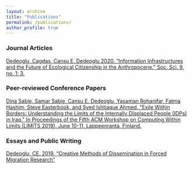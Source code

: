 ```yaml
---
layout: archive
title: "Publications"
permalink: /publications/
author_profile: true
---
```


### Journal Articles

[Dedeoglu, Cagdas, Cansu E. Dedeoglu 2020. “Information Infrastructures and the Future of Ecological Citizenship in the Anthropocene.” Soc. Sci. 9, no. 1: 3.](https://doi.org/10.3390/socsci9010003)

 
### Peer-reviewed Conference Papers

[Dina Sabie, Samar Sabie, Cansu E. Dedeoglu, Yasaman Rohanifar, Fatma Hashim, Steve Easterbook, and Syed Ishtiaque Ahmed. "Exile Within Borders: Understanding the Limits of the Internally Displaced People (IDPs) in Iraq." In Proceedings of the Fifth ACM Workshop on Computing Within Limits (LIMITS 2019), June 10-11, Lappeenranta, Finland.](https://doi.org/10.1145/3338103.3338104)


### Essays and Public Writing

[Dedeoglu, CE. 2019. “Creative Methods of Dissemination in Forced Migration Research”](https://espminetwork.com/cansu-e-dedoglu-dissemination-methods/)

<!---
 {% if author.googlescholar %}
 You can also find my articles on <u><a href="{{author.googlescholar}}">my Google Scholar profile</a>.</u>
 {% endif %}
 {% include base_path %}
 {% for post in site.publications reversed %}
 {% include archive-single.html %}
 {% endfor %}
 --->

